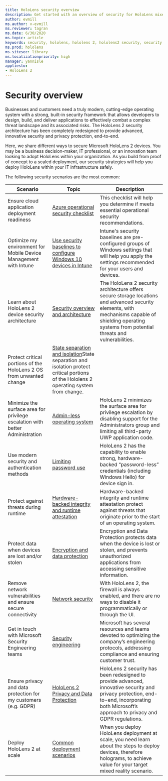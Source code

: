 ```yaml
---
title: HoloLens security overview
description: Get started with an overview of security for HoloLens mixed reality devices. 
author: evmill
ms.author: v-evmill
ms.reviewer: tagran
ms.date: 6/30/2020
ms.topic: article
keywords: security, hololens, hololens 2, hololens2 security, security overview
ms.prod: hololens
ms.sitesec: library
ms.localizationpriority: high
manager: yannisle
appliesto:
- HoloLens 2
---
```


# Security overview

Businesses and customers need a truly modern, cutting-edge operating system with a strong, built-in security framework that allows developers to design, build, and deliver applications to effectively combat a complex threat landscape and its associated risks. The HoloLens 2 security architecture has been completely redesigned to provide advanced, innovative security and privacy protection, end-to-end.

Here, we share different ways to secure Microsoft HoloLens 2 devices. You may be a business decision-maker, IT professional, or an innovation team looking to adopt HoloLens within your organization. As you build from proof of concept to a scaled deployment, our security strategies will help you deploy HoloLens within your IT infrastructure safely. 

The following security scenarios are the most common:

| Scenario | Topic | Description |
|---------|---------|---------|
| Ensure cloud application deployment readiness | [Azure operational security checklist](https://docs.microsoft.com/azure/security/fundamentals/operational-checklist) | This checklist will help you determine if meets essential operational security recommendations. |
| Optimize my environment for Mobile Device Management with Intune | [Use security baselines to configure Windows 10 devices in Intune](https://docs.microsoft.com/mem/intune/protect/security-baselines) | Intune's security baselines are pre-configured groups of Windows settings that will help you apply the settings recommended for your users and devices. |
| Learn about HoloLens 2 device security architecture | [Security overview and architecture](https://docs.microsoft.com/hololens/security-architecture) | The HoloLens 2 security architecture offers secure storage locations and advanced security elements, with mechanisms capable of shielding operating systems from potential threats and vulnerabilities. |
| Protect critical portions of the HoloLens 2 OS from unwanted change | [State separation and isolation](https://docs.microsoft.com/hololens/security-state-separation-isolation)State separation and isolation protect critical portions of the Hololens 2 operating system from change. |  |
| Minimize the surface area for privilege escalation with better Administration | [Admin-less operating system](https://docs.microsoft.com/hololens/security-adminless-os]) | HoloLens 2 minimizes the surface area for privilege escalation by disabling support for the Administrators group and limiting all third-party UWP application code.  |
| Use modern security and authentication methods | [Limiting password use](https://docs.microsoft.com/hololens/security-limiting-password-use) | HoloLens 2 has the capability to enable strong, hardware-backed “password-less” credentials (including Windows Hello) for device sign in. |
| Protect against threats during runtime | [Hardware-backed integrity and runtime attestation](https://docs.microsoft.com/hololens/security-hardware-backed-integrity) | Hardware-backed integrity and runtime attestation protect against threats that originate prior to the start of an operating system. |
| Protect data when devices are lost and/or stolen | [Encryption and data protection](https://docs.microsoft.com/hololens/security-encryption-data-protection) | Encryption and Data Protection protects data when the device is lost or stolen, and prevents unauthorized applications from accessing sensitive information. |
| Remove network vulnerabilities and ensure secure connectivity | [Network security](https://docs.microsoft.com/hololens/security-network-security) | With HoloLens 2, the firewall is always enabled, and there are no ways to disable it programmatically or through the UI. |
| Get in touch with Microsoft Security Engineering teams | [Security engineering](https://docs.microsoft.com/hololens/security-engineering) | Microsoft has several resources and teams devoted to optimizing the company’s engineering protocols, addressing compliance and ensuring customer trust. |
| Ensure privacy and data protection for my customers (e.g. GDPR) | [HoloLens 2 Privacy and Data Protection](https://docs.microsoft.com/hololens/hololens2-privacy) | HoloLens 2 security has been redesigned to provide advanced, innovative security and privacy protection, end-to-end, incorporating both Microsoft’s approach to privacy and GDPR regulations. |
| Deploy HoloLens 2 at scale | [Common deployment scenarios](https://docs.microsoft.com/hololens/hololens-requirements) | When you deploy HoloLens deployment at scale, you need learn about the steps to deploy devices, therefore holograms, to achieve value for your target mixed reality scenario.|